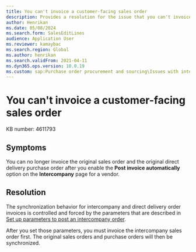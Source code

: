 ```yaml
---
title: You can't invoice a customer-facing sales order
description: Provides a resolution for the issue that you can't invoice the original sales order and the original direct delivery purchase order after you enable the Post invoice automatically option.
author: Henrikan
ms.date: 05/08/2024
ms.search.form: SalesEditLines
audience: Application User
ms.reviewer: kamaybac
ms.search.region: Global
ms.author: henrikan
ms.search.validFrom: 2021-04-11
ms.dyn365.ops.version: 10.0.19
ms.custom: sap:Purchase order procurement and sourcing\Issues with intercompany
---
```

# You can't invoice a customer-facing sales order

KB number: 4611793

## Symptoms

You can no longer invoice the original sales order and the original direct delivery purchase order after you enable the **Post invoice automatically** option on the **Intercompany** page for a vendor.

## Resolution

The synchronization behavior for intercompany and direct delivery order invoices is controlled and forced by the parameters that are described in [Set up parameters to post an intercompany order](/dynamicsax-2012/appuser-itpro/set-up-parameters-to-post-an-intercompany-order).

After you set those parameters, you must invoice the intercompany sales order first. The original sales orders and purchase orders will then be synchronized.
